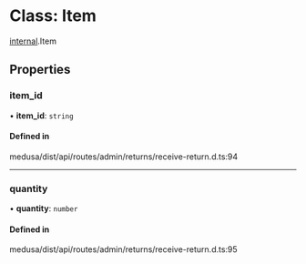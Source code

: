 # Class: Item

[internal](../modules/internal-24.md).Item

## Properties

### item\_id

• **item\_id**: `string`

#### Defined in

medusa/dist/api/routes/admin/returns/receive-return.d.ts:94

___

### quantity

• **quantity**: `number`

#### Defined in

medusa/dist/api/routes/admin/returns/receive-return.d.ts:95
